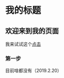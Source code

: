#  我的标题
## 欢迎来到我的页面

我来试试这个[点击](https://bringwind.github.io/test/share.html)

### 第一步

目前啥都没有（2019.2.20）


